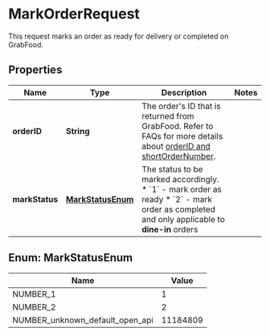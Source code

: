 

# MarkOrderRequest

This request marks an order as ready for delivery or completed on GrabFood. 

## Properties

| Name | Type | Description | Notes |
|------------ | ------------- | ------------- | -------------|
|**orderID** | **String** | The order&#39;s ID that is returned from GrabFood. Refer to FAQs for more details about [orderID and shortOrderNumber](#section/Order/What&#39;s-the-difference-between-orderID-and-shortOrderNumber). |  |
|**markStatus** | [**MarkStatusEnum**](#MarkStatusEnum) | The status to be marked accordingly.  * &#x60;1&#x60; - mark order as ready  * &#x60;2&#x60; - mark order as completed and only applicable to **dine-in** orders  |  |



## Enum: MarkStatusEnum

| Name | Value |
|---- | -----|
| NUMBER_1 | 1 |
| NUMBER_2 | 2 |
| NUMBER_unknown_default_open_api | 11184809 |



